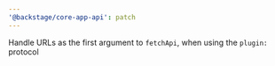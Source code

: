 ```yaml
---
'@backstage/core-app-api': patch
---
```


Handle URLs as the first argument to `fetchApi`, when using the `plugin:` protocol
